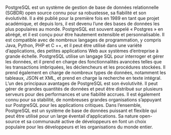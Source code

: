 PostgreSQL est un système de gestion de base de données relationnelle (SGBDR) open source connu pour sa robustesse, sa fiabilité et son évolutivité. Il a été publié pour la première fois en 1989 en tant que projet académique, et depuis lors, il est devenu l’une des bases de données les plus populaires au monde.
PostgreSQL est souvent appelé « Postgres » en abrégé, et il est conçu pour être hautement extensible et personnalisable. Il est compatible avec de nombreux langages de programmation, y compris Java, Python, PHP et C ++, et il peut être utilisé dans une variété d’applications, des petites applications Web aux systèmes d’entreprise à grande échelle.
PostgreSQL utilise un langage SQL pour interroger et gérer les données, et il prend en charge des fonctionnalités avancées telles que les transactions imbriquées, les déclencheurs et les procédures stockées. Il prend également en charge de nombreux types de données, notamment les tableaux, JSON et XML, et prend en charge la recherche en texte intégral.
L’un des principaux avantages de PostgreSQL est son évolutivité. Il peut gérer de grandes quantités de données et peut être distribué sur plusieurs serveurs pour des performances et une fiabilité accrues. Il est également connu pour sa stabilité, de nombreuses grandes organisations s’appuyant sur PostgreSQL pour les applications critiques.
Dans l’ensemble, PostgreSQL est un système de base de données puissant et flexible qui peut être utilisé pour un large éventail d’applications. Sa nature open-source et sa communauté active de développeurs en font un choix populaire pour les développeurs et les organisations du monde entier.

